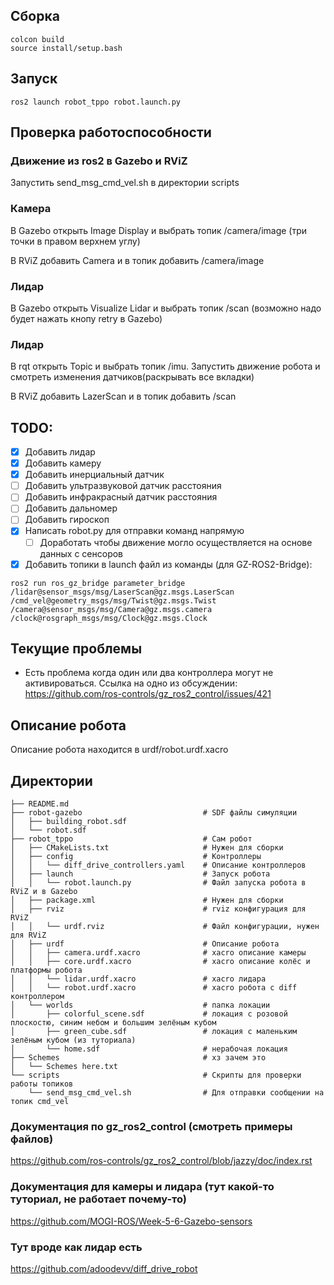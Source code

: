 ## Сборка
```
colcon build
source install/setup.bash
```
## Запуск
```
ros2 launch robot_tppo robot.launch.py
```
## Проверка работоспособности
### Движение из ros2 в Gazebo и RViZ
Запустить send_msg_cmd_vel.sh в директории scripts
### Камера
В Gazebo открыть Image Display и выбрать топик /camera/image (три точки в правом верхнем углу)

В RViZ добавить Camera и в топик добавить /camera/image 
### Лидар
В Gazebo открыть Visualize Lidar и выбрать топик /scan (возможно надо будет нажать кнопу retry в Gazebo)
### Лидар
В rqt открыть Topic и выбрать топик /imu. Запустить движение робота и смотреть изменения датчиков(раскрывать все вкладки)

В RViZ добавить LazerScan и в топик добавить /scan 
## TODO:
- [x] Добавить лидар
- [x] Добавить камеру
- [x] Добавить инерциальный датчик
- [ ] Добавить ультразвуковой датчик расстояния
- [ ] Добавить инфракрасный датчик расстояния
- [ ] Добавить дальномер
- [ ] Добавить гироскоп
- [x] Написать robot.py для отправки команд напрямую
    - [ ] Доработать чтобы движение могло осуществляется на основе данных с сенсоров
- [x] Добавить топики в launch файл из команды (для GZ-ROS2-Bridge):
```shell
ros2 run ros_gz_bridge parameter_bridge
/lidar@sensor_msgs/msg/LaserScan@gz.msgs.LaserScan
/cmd_vel@geometry_msgs/msg/Twist@gz.msgs.Twist
/camera@sensor_msgs/msg/Camera@gz.msgs.camera
/clock@rosgraph_msgs/msg/Clock@gz.msgs.Clock
```
## Текущие проблемы
- Есть проблема когда один или два контроллера могут не активироваться. Ссылка на одно из обсуждении: https://github.com/ros-controls/gz_ros2_control/issues/421
## Описание робота 
Описание робота находится в urdf/robot.urdf.xacro
## Директории
```shell
├── README.md                            
├── robot-gazebo                           # SDF файлы симуляции
│   ├── building_robot.sdf
│   └── robot.sdf
├── robot_tppo                             # Сам робот
│   ├── CMakeLists.txt                     # Нужен для сборки
│   ├── config                             # Контроллеры
│   │   └── diff_drive_controllers.yaml    # Описание контроллеров
│   ├── launch                             # Запуск робота
│   │   └── robot.launch.py                # Файл запуска робота в RViZ и в Gazebo
│   ├── package.xml                        # Нужен для сборки
│   ├── rviz                               # rviz конфигурация для RViZ
│   │   └── urdf.rviz                      # Файл конфигурации, нужен для RViZ
│   ├── urdf                               # Описание робота 
│   │   ├── camera.urdf.xacro              # xacro описание камеры 
│   │   ├── core.urdf.xacro                # xacro описание колёс и платформы робота
│   │   └── lidar.urdf.xacro               # xacro лидара 
│   │   └── robot.urdf.xacro               # xacro робота с diff контроллером 
│   └── worlds                             # папка локации
│       ├── colorful_scene.sdf             # локация с розовой плоскостю, синим небом и большим зелёным кубом
│       ├── green_cube.sdf                 # локация с маленьким зелёным кубом (из туториала)
│       └── home.sdf                       # нерабочая локация
├── Schemes                                # хз зачем это
│   └── Schemes here.txt
└── scripts                                # Скрипты для проверки работы топиков             
    └── send_msg_cmd_vel.sh                # Для отправки сообщении на топик cmd_vel
```
### Документация по gz_ros2_control (смотреть примеры файлов)
https://github.com/ros-controls/gz_ros2_control/blob/jazzy/doc/index.rst
### Документация для камеры и лидара (тут какой-то туториал, не работает почему-то)
https://github.com/MOGI-ROS/Week-5-6-Gazebo-sensors
### Тут вроде как лидар есть
https://github.com/adoodevv/diff_drive_robot
